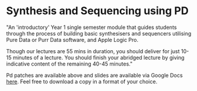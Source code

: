 # Synthesis and Sequencing using PD

"An 'introductory' Year 1 single semester module that guides students through the process of building basic synthesisers and sequencers utilising Pure Data or Purr Data software, and Apple Logic Pro. 

Though our lectures are 55 mins in duration, you should deliver for just 10-15 minutes of a lecture. You should finish your abridged lecture by giving indicative content of the remaining 40-45 minutes."

Pd patches are available above and slides are available via Google Docs [here](https://docs.google.com/presentation/d/1TbulIZmY_hHMmmi_lyGcpqFzDaOWq-DLuEv2Bbtzllo). Feel free to download a copy in a format of your choice.



